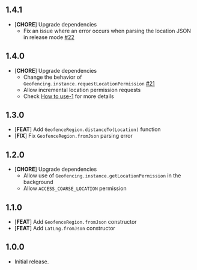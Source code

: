 ## 1.4.1

* [**CHORE**] Upgrade dependencies
  - Fix an issue where an error occurs when parsing the location JSON in release mode [#22](https://github.com/Dev-hwang/flutter_location/issues/22)

## 1.4.0

* [**CHORE**] Upgrade dependencies
  - Change the behavior of `Geofencing.instance.requestLocationPermission` [#21](https://github.com/Dev-hwang/flutter_location/issues/21)
  - Allow incremental location permission requests
  - Check [How to use-1](https://pub.dev/packages/geofencing_api#how-to-use) for more details

## 1.3.0

* [**FEAT**] Add `GeofenceRegion.distanceTo(Location)` function
* [**FIX**] Fix `GeofenceRegion.fromJson` parsing error

## 1.2.0

* [**CHORE**] Upgrade dependencies
  - Allow use of `Geofencing.instance.getLocationPermission` in the background
  - Allow `ACCESS_COARSE_LOCATION` permission

## 1.1.0

* [**FEAT**] Add `GeofenceRegion.fromJson` constructor
* [**FEAT**] Add `LatLng.fromJson` constructor

## 1.0.0

* Initial release.
